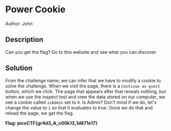 # Power Cookie
Author: John

## Description
Can you get the flag? Go to this website and see what you can discover.

## Solution

From the challenge name, we can infer that we have to modify a cookie
to solve the challenge. When we visit the page, there is a `Continue as guest`
button, which we click. The page that appears after that reveals nothing, but
when we use the inspect tool and view the data stored on our computer, we see
a cookie called `isAdmin` set to `0`. Is Admin? Don't mind if we do, let's 
change the value to `1` so that it evaluates to true. Once we do that and 
reload the page, we get the flag.

**Flag: picoCTF{gr4d3_A_c00k13_1d871e17}**